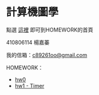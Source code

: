 # 計算機圖學
點選 [這裡](https://zhen9777.github.io/CGhws/) 即可到HOMEWORK的首頁

410806114 楊嘉蓁

我的信箱：<c89261oo@gmail.com>



HOMEWORK：

- [hw0](https://zhen9777.github.io/CGhws/hw0.html)
- [hw1 - Timer](https://zhen9777.github.io/CGhws/hw1.html)